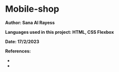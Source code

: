 # Mobile-shop
<html>
<h srtyle:"color: grey"><b>Author: Sana Al Rayess</b></h>
<p><b>Languages used in this project: HTML, CSS Flexbox</b></p> 
<p><b>Date: 17/2/2023</b></p>
<p><b> References:<b> <ul>
                <li> <a href:"https://www.w3schools.com/howto/howto_css_flip_card.asp"><W3Schools - Flip Cards></a></li>
                <li> <a href:"https://www.w3schools.com/css/css3_flexbox.asp"><W3Schools - Flexbox></a></li>
                </ul>
</html>
